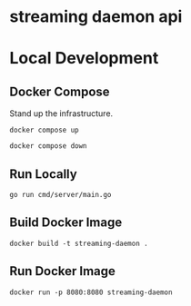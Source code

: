 # streaming daemon api

# Local Development

## Docker Compose
Stand up the infrastructure.
```
docker compose up
```
```
docker compose down
```

## Run Locally
```
go run cmd/server/main.go
```

## Build Docker Image
```
docker build -t streaming-daemon .
```

## Run Docker Image
```
docker run -p 8080:8080 streaming-daemon
```
